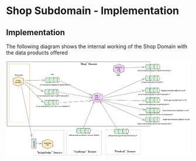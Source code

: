 # Shop Subdomain - Implementation

## Implementation

The following diagram shows the internal working of the Shop Domain with the data products offered

![](../images/shop-domain-impl.png)

